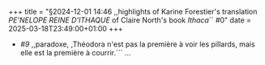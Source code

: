 +++
title = "§2024-12-01 14:46 ,,highlights of Karine Forestier's translation _PE'NELOPE REINE D'ITHAQUE_ of Claire North's book _Ithaca_`` #0"
date = 2025-03-18T23:49:00+01:00
+++

<!-- replace ,, with correct quote char, replace E' with correct capital letter, turn __ into semantic underline, find a way for marginalia/highlights, cite the book and card the people -->

- _#9_ ,,paradoxe, ,Théodora n'est pas la première à voir les pillards, mais elle est la première à courrir.```
...
